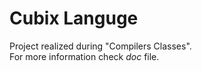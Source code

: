 # Cubix Languge

Project realized during "Compilers Classes".  
For more information check <em>doc</em> file.
